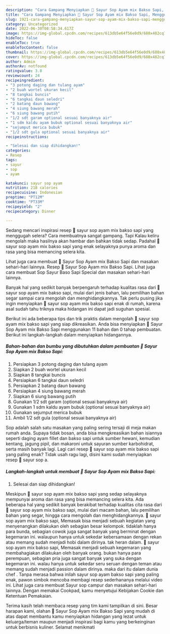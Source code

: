 ```yaml
---
description: "Cara Gampang Menyiapkan 🍁 Sayur Sop Ayam mix Bakso Sapi, Menggugah Selera"
title: "Cara Gampang Menyiapkan 🍁 Sayur Sop Ayam mix Bakso Sapi, Menggugah Selera"
slug: 1921-cara-gampang-menyiapkan-sayur-sop-ayam-mix-bakso-sapi-menggugah-selera
category: Uncategorized
date: 2022-06-30T08:58:34.617Z
image: https://img-global.cpcdn.com/recipes/613db5e64f56e0d9/680x482cq70/sayur-sop-ayam-mix-bakso-sapi-foto-resep-utama.jpg
hideToc: false
enableToc: true
enableTocContent: false
thumbnail: https://img-global.cpcdn.com/recipes/613db5e64f56e0d9/680x482cq70/sayur-sop-ayam-mix-bakso-sapi-foto-resep-utama.jpg
cover: https://img-global.cpcdn.com/recipes/613db5e64f56e0d9/680x482cq70/sayur-sop-ayam-mix-bakso-sapi-foto-resep-utama.jpg
author: Admin
authorAv: notfound
ratingvalue: 3.8
reviewcount: 24
recipeingredient:
- "3 potong daging dan tulang ayam"
- "2 buah wortel ukuran kecil"
- "8 tangkai buncis"
- "6 tangkai daun seledri"
- "2 batang daun bawang"
- "4 siung bawang merah"
- "6 siung bawang putih"
- "1/2 sdt garam optional sesuai banyaknya air"
- "1 sdm kaldu ayam bubuk optional sesuai banyaknya air"
- "sejumput merica bubuk"
- "1/2 sdt gula optional sesuai banyaknya air"
recipeinstructions:

- "Selesai dan siap dihidangkan!"
categories:
- Resep
tags:
- sayur
- sop
- ayam

katakunci: sayur sop ayam 
nutrition: 218 calories
recipecuisine: Indonesian
preptime: "PT12M"
cooktime: "PT33M"
recipeyield: "2"
recipecategory: Dinner

---
```



Sedang mencari inspirasi resep 🍁 sayur sop ayam mix bakso sapi yang menggugah selera? Cara membuatnya sangat gampang. Tapi Kalau keliru mengolah maka hasilnya akan hambar dan bahkan tidak sedap. Padahal 🍁 sayur sop ayam mix bakso sapi yang enak selayaknya punya aroma dan rasa yang bisa memancing selera kita.


Lihat juga cara membuat 🍁 Sayur Sop Ayam mix Bakso Sapi dan masakan sehari-hari lainnya. Resep 🍁 Sayur Sop Ayam mix Bakso Sapi. Lihat juga cara membuat ️Sop Sayur Baso Sapi Special dan masakan sehari-hari lainnya.

Banyak hal yang sedikit banyak berpengaruh terhadap kualitas rasa dari 🍁 sayur sop ayam mix bakso sapi, mulai dari jenis bahan, lalu pemilihan bahan segar sampai cara mengolah dan menghidangkannya. Tak perlu pusing jika ingin menyiapkan 🍁 sayur sop ayam mix bakso sapi enak di rumah, karena asal sudah tahu triknya maka hidangan ini dapat jadi suguhan spesial.


Berikut ini ada beberapa tips dan trik praktis dalam mengolah 🍁 sayur sop ayam mix bakso sapi yang siap dikreasikan. Anda bisa menyiapkan 🍁 Sayur Sop Ayam mix Bakso Sapi menggunakan 11 bahan dan 0 tahap pembuatan. Berikut ini langkah-langkah dalam menyiapkan hidangannya.

<!--inarticleads1-->

##### Bahan-bahan dan bumbu yang dibutuhkan dalam pembuatan 🍁 Sayur Sop Ayam mix Bakso Sapi:

1. Persiapkan 3 potong daging dan tulang ayam
1. Siapkan 2 buah wortel ukuran kecil
1. Siapkan 8 tangkai buncis
1. Persiapkan 6 tangkai daun seledri
1. Persiapkan 2 batang daun bawang
1. Persiapkan 4 siung bawang merah
1. Siapkan 6 siung bawang putih
1. Gunakan 1/2 sdt garam (optional sesuai banyaknya air)
1. Gunakan 1 sdm kaldu ayam bubuk (optional sesuai banyaknya air)
1. Gunakan sejumput merica bubuk
1. Ambil 1/2 sdt gula (optional sesuai banyaknya air)


Sop adalah salah satu masakan yang paling sering tersaji di meja makan rumah anda. Supaya tidak bosan, anda bisa mengkreasikan bahan isiannya seperti daging ayam fillet dan bakso sapi untuk sumber hewani, kemudian kentang, jagung pipil, dan makaroni untuk sayuran sumber karbohidrat, serta masih banyak lagi. Lagi cari resep 🍁 sayur sop ayam mix bakso sapi yang paling enak? Tidak usah ragu lagi, disini kami sudah menyiapkan resep 🍁 sayur sop a. 

<!--inarticleads2-->

##### Langkah-langkah untuk membuat 🍁 Sayur Sop Ayam mix Bakso Sapi:


1. Selesai dan siap dihidangkan!

Meskipun 🍁 sayur sop ayam mix bakso sapi yang sedap selayaknya mempunyai aroma dan rasa yang bisa memancing selera kita. Ada beberapa hal yang sedikit banyak berakibat terhadap kualitas cita rasa dari 🍁 sayur sop ayam mix bakso sapi, mulai dari macam bahan, lalu pemilihan bahan yang segar, hingga cara mengolah dan menghidangkannya. 🍁 sayur sop ayam mix bakso sapi, Memasak bisa menjadi sebuah kegiatan yang menyenangkan dilakukan oleh sebagian besar kelompok. tidaklah hanya para bunda, sebagian cowok juga sangat banyak yang berminat dengan kegemaran ini. walaupun hanya untuk sekedar kebersamaan dengan rekan atau memang sudah menjadi hobi dalam dirinya. tak heran dalam. 🍁 sayur sop ayam mix bakso sapi, Memasak menjadi sebuah kegemaran yang membahagiakan dilakukan oleh banyak orang. bukan hanya para perempuan, sebagian pria juga sangat banyak yang suka dengan kegemaran ini. walau hanya untuk sekedar seru seruan dengan teman atau memang sudah menjadi passion dalam dirinya. maka dari itu dalam dunia chef . Tanpa merasa bahwa inilah sayur sop ayam bakso sapi yang paling enak, pawon simbok mencoba membagi resep sederhananya melalui video ini. Lihat juga cara membuat Sayur sop campur dan masakan sehari-hari lainnya. Dengan memakai Cookpad, kamu menyetujui Kebijakan Cookie dan Ketentuan Pemakaian. 

Terima kasih telah membaca resep yang tim kami tampilkan di sini. Besar harapan kami, olahan 🍁 Sayur Sop Ayam mix Bakso Sapi yang mudah di atas dapat membantu kamu menyiapkan hidangan yang lezat untuk keluarga/teman maupun menjadi inspirasi bagi kamu yang berkeinginan untuk berbisnis kuliner. Selamat menikmati
